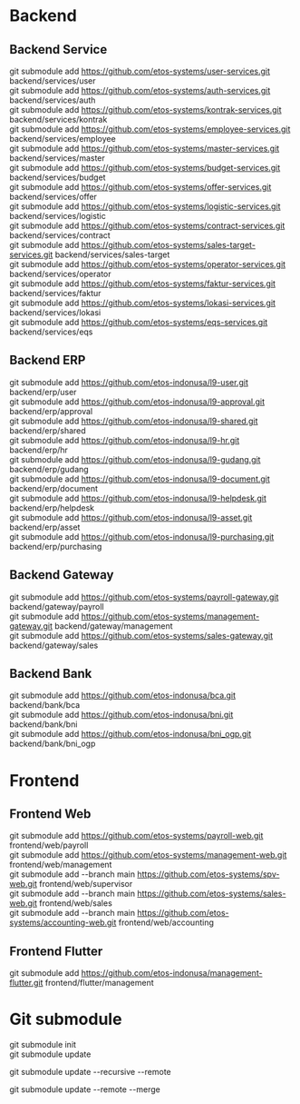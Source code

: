 
# Backend
## Backend Service
git submodule add https://github.com/etos-systems/user-services.git backend/services/user <br />
git submodule add https://github.com/etos-systems/auth-services.git backend/services/auth <br />
git submodule add https://github.com/etos-systems/kontrak-services.git backend/services/kontrak <br />
git submodule add https://github.com/etos-systems/employee-services.git backend/services/employee <br />
git submodule add https://github.com/etos-systems/master-services.git backend/services/master <br />
git submodule add https://github.com/etos-systems/budget-services.git backend/services/budget <br />
git submodule add https://github.com/etos-systems/offer-services.git backend/services/offer <br />
git submodule add https://github.com/etos-systems/logistic-services.git backend/services/logistic <br />
git submodule add https://github.com/etos-systems/contract-services.git backend/services/contract <br />
git submodule add https://github.com/etos-systems/sales-target-services.git backend/services/sales-target <br />
git submodule add https://github.com/etos-systems/operator-services.git backend/services/operator <br />
git submodule add https://github.com/etos-systems/faktur-services.git backend/services/faktur <br />
git submodule add https://github.com/etos-systems/lokasi-services.git backend/services/lokasi <br />
git submodule add https://github.com/etos-systems/eqs-services.git backend/services/eqs <br />
    
## Backend ERP
git submodule add https://github.com/etos-indonusa/l9-user.git backend/erp/user <br />
git submodule add https://github.com/etos-indonusa/l9-approval.git backend/erp/approval  <br />
git submodule add https://github.com/etos-indonusa/l9-shared.git backend/erp/shared <br /> 
git submodule add https://github.com/etos-indonusa/l9-hr.git backend/erp/hr <br />
git submodule add https://github.com/etos-indonusa/l9-gudang.git backend/erp/gudang <br />
git submodule add https://github.com/etos-indonusa/l9-document.git backend/erp/document <br />
git submodule add https://github.com/etos-indonusa/l9-helpdesk.git backend/erp/helpdesk <br />
git submodule add https://github.com/etos-indonusa/l9-asset.git backend/erp/asset <br />
git submodule add https://github.com/etos-indonusa/l9-purchasing.git backend/erp/purchasing <br />

## Backend Gateway

git submodule add https://github.com/etos-systems/payroll-gateway.git backend/gateway/payroll <br />
git submodule add https://github.com/etos-systems/management-gateway.git backend/gateway/management <br />
git submodule add https://github.com/etos-systems/sales-gateway.git backend/gateway/sales <br />

## Backend Bank
git submodule add https://github.com/etos-indonusa/bca.git backend/bank/bca <br />
git submodule add https://github.com/etos-indonusa/bni.git backend/bank/bni <br />
git submodule add https://github.com/etos-indonusa/bni_ogp.git backend/bank/bni_ogp <br />


# Frontend

## Frontend Web
git submodule add https://github.com/etos-systems/payroll-web.git frontend/web/payroll <br />
git submodule add https://github.com/etos-systems/management-web.git frontend/web/management <br />
git submodule add --branch main  https://github.com/etos-systems/spv-web.git frontend/web/supervisor <br />
git submodule add --branch main  https://github.com/etos-systems/sales-web.git frontend/web/sales <br />
git submodule add --branch main  https://github.com/etos-systems/accounting-web.git frontend/web/accounting <br />

## Frontend Flutter

git submodule add https://github.com/etos-indonusa/management-flutter.git frontend/flutter/management <br />


# Git submodule

git submodule init <br />
git submodule update <br />

git submodule update --recursive --remote <br />

git submodule update --remote --merge <br />